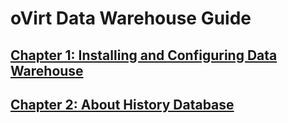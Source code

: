 # oVirt Data Warehouse Guide

## [Chapter 1: Installing and Configuring Data Warehouse](chap-History_and_Reports)

## [Chapter 2: About History Database](chap-About_History_Database_Reports_and_Dashboards)
